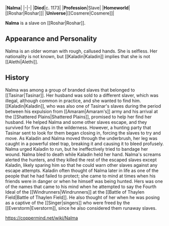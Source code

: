 |**Nalma**|
|-|-|
|**Died**|c. 1173|
|**Profession**|Slave|
|**Homeworld**|[[Roshar\|Roshar]]|
|**Universe**|[[Cosmere\|Cosmere]]|

**Nalma** is a slave on [[Roshar\|Roshar]].

## Appearance and Personality
Nalma is an older woman with rough, callused hands. She is selfless.
Her nationality is not known, but [[Kaladin\|Kaladin]] implies that she is not [[Alethi\|Alethi]].

## History
Nalma was among a group of branded slaves that belonged to [[Tasinar\|Tasinar]]. Her husband was sold to a different slaver, which was illegal, although common in practice, and she wanted to find him. [[Kaladin\|Kaladin]], who was also one of Tasinar's slaves during the period between his expulsion from [[Amaram\|Amaram's]] army and his arrival at the [[Shattered Plains\|Shattered Plains]], promised to help her find her husband. He helped Nalma and some other slaves escape, and they survived for five days in the wilderness. However, a hunting party that Tasinar sent to look for them began closing in, forcing the slaves to try and move. As Kaladin and Nalma moved through the underbrush, her leg was caught in a powerful steel trap, breaking it and causing it to bleed profusely. Nalma urged Kaladin to run, but he ineffectively tried to bandage her wound. Nalma bled to death while Kaladin held her hand. Nalma's screams alerted the hunters, and they killed the rest of the escaped slaves except Kaladin, likely sparing him so that he could warn other slaves against any escape attempts.
Kaladin often thought of Nalma later in life as one of the people that he had failed to protect; she came to mind at times when his friends were in danger or when he himself was being hunted. Hers was one of the names that came to his mind when he attempted to say the Fourth Ideal of the [[Windrunners\|Windrunners]] at the [[Battle of Thaylen Field\|Battle of Thaylen Field]]. He also thought of her when he was posing as a captive of the [[Singer\|singers]] who were freed by the [[Everstorm\|Everstorm]], since he also considered them runaway slaves.



https://coppermind.net/wiki/Nalma